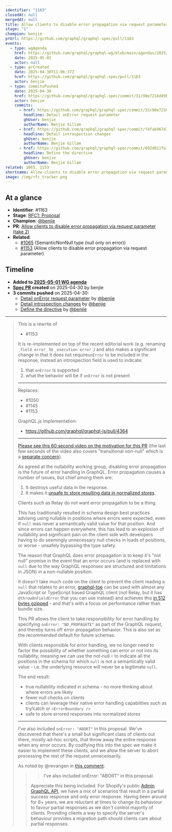 ```yaml
---
identifier: "1163"
closedAt: null
mergedAt: null
title: Allow clients to disable error propagation via request parameter (take 2)
stage: "1"
champion: benjie
prUrl: https://github.com/graphql/graphql-spec/pull/1163
events:
  - type: wgAgenda
    href: https://github.com/graphql/graphql-wg/blob/main/agendas/2025/05-May/01-wg-primary.md
    date: 2025-05-01
    actor: null
  - type: prCreated
    date: 2025-04-30T11:06:37Z
    href: https://github.com/graphql/graphql-spec/pull/1163
    actor: benjie
  - type: commitsPushed
    date: 2025-04-30
    href: https://github.com/graphql/graphql-spec/commit/31c90e7216d49b3f0bbf697c9630edc21369bb53
    actor: benjie
    commits:
      - href: https://github.com/graphql/graphql-spec/commit/31c90e7216d49b3f0bbf697c9630edc21369bb53
        headline: Detail onError request parameter
        ghUser: benjie
        authorName: Benjie Gillam
      - href: https://github.com/graphql/graphql-spec/commit/f4fab967d1040b8ea28e583f428cd280f7197047
        headline: Detail introspection changes
        ghUser: benjie
        authorName: Benjie Gillam
      - href: https://github.com/graphql/graphql-spec/commit/692d811fa7895108af0c959d473e056b327ebab5
        headline: Define the directive
        ghUser: benjie
        authorName: Benjie Gillam
related: 1065, 1153
shortname: Allow clients to disable error propagation via request parameter (take 2)
image: /img/rfc_tracker.png
---
```


## At a glance

- **Identifier**: #1163
- **Stage**: [RFC1: Proposal](https://github.com/graphql/graphql-spec/blob/main/CONTRIBUTING.md#stage-1-proposal)
- **Champion**: [@benjie](https://github.com/benjie)
- **PR**: [Allow clients to disable error propagation via request parameter (take 2)](https://github.com/graphql/graphql-spec/pull/1163)
- **Related**:
  - [#1065](/rfcs/1065 "SemanticNonNull type (null only on error) / RFC0") (SemanticNonNull type (null only on error))
  - [#1153](/rfcs/1153 "Allow clients to disable error propagation via request parameter / RFCX") (Allow clients to disable error propagation via request parameter)

<!-- BEGIN_CUSTOM_TEXT -->



<!-- END_CUSTOM_TEXT -->

## Timeline

- **Added to [2025-05-01 WG agenda](https://github.com/graphql/graphql-wg/blob/main/agendas/2025/05-May/01-wg-primary.md)**
- **[Spec PR](https://github.com/graphql/graphql-spec/pull/1163) created** on 2025-04-30 by benjie
- **3 commits pushed** on 2025-04-30:
  - [Detail onError request parameter](https://github.com/graphql/graphql-spec/commit/31c90e7216d49b3f0bbf697c9630edc21369bb53) by [@benjie](https://github.com/benjie)
  - [Detail introspection changes](https://github.com/graphql/graphql-spec/commit/f4fab967d1040b8ea28e583f428cd280f7197047) by [@benjie](https://github.com/benjie)
  - [Define the directive](https://github.com/graphql/graphql-spec/commit/692d811fa7895108af0c959d473e056b327ebab5) by [@benjie](https://github.com/benjie)

<!-- VERBATIM -->

---

> This is a rewrite of
> 
> - #1153
> 
> It is re-implemented on top of the recent editorial work (e.g. renaming `_field error_` to `_execution error_`) and also makes a significant change in that it does not require​ `onError` to be included in the response, instead an introspection field is used to indicate:
> 
> 1. that `onError` is supported
> 2. what the behavior will be if `onError` is not present
> 
> ---
> 
> Replaces:
> - #1050 
> - #1145
> - #1153
> 
> GraphQL.js implementation:
> - https://github.com/graphql/graphql-js/pull/4364
> 
> ---
> 
> [Please see this 60 second video on the motivation for this PR](https://www.youtube.com/shorts/gYnVaZz-19A) (the last few seconds of the video also covers "transitional non-null" which is a [separate concern](https://github.com/graphql/graphql-spec/pull/1065)).
> 
> As agreed at the nullability working group, disabling error propagation is the future of error handling in GraphQL. Error propagation causes a number of issues, but chief among them are:
> 
> 1. It destroys useful data in the response.
> 2. It makes it [unsafe to store resulting data in normalized stores](https://github.com/graphql/nullability-wg/discussions/23).
> 
> Clients such as Relay do not want error propagation to be a thing.
> 
> This has traditionally resulted in schema design best practices advising using nullable in positions where errors were expected, even if `null` was never a semantically valid value for that position. And since errors can happen everywhere, this has lead to an explosion of nullability and significant pain on the client side with developers having to do seemingly unnecessary null checks in loads of positions, or worse - unsafely bypassing the type safety.
> 
> The reason that GraphQL does error propagation is to keep it's "not null" promise in the event that an error occurs (and is replaced with `null` due to the way GraphQL responses are structured and limitations in JSON) in a non-nullable position.
> 
> It doesn't take much code on the client to prevent the client reading a `null` that relates to an error, [graphql-toe](https://www.npmjs.com/package/graphql-toe) can be used with almost any JavaScript or TypeScript based GraphQL client (not Relay, but it has `@throwOnFieldError` that you can use instead) and achieves this [in 512 bytes gzipped](https://bundlephobia.com/package/graphql-toe@1.0.0-rc.0) - and that's with a focus on performance rather than bundle size.
> 
> This PR allows the client to take responsibility for error handling by specifying `onError: "NO_PROPAGATE"` as part of the GraphQL request, and thereby turns off error propagation behavior. This is also set as the recommended default for future schemas.
> 
> With clients responsible for error handling, we no longer need to factor the possibility of whether something can error or not into its nullability, meaning we can use the not-null `!` to indicate all the positions in the schema for which `null` is not a semantically valid value - i.e. the underlying resource will never be a legitimate `null`.
> 
> The end result:
> - true nullability indicated in schema - no more thinking about where errors are likely
> - fewer null checks on clients
> - clients can leverage their native error handling capabilities such as try/catch or `<ErrorBoundary />`
> - safe to store errored responses into normalized stores
> 
> ---
> 
> I've also included `onError: "ABORT"` in this proposal. We've discovered that there's a small but significant class​ of clients out there, mostly ad-hoc scripts, that throw away the entire response when any error occurs. By codifying this into the spec we make it easier to implement these clients, and we allow the server to abort processing the rest of the request unnecessarily.
> 
> As noted by @revangen in [this comment](https://github.com/graphql/graphql-spec/pull/1153#issuecomment-2810602063):
> 
> > > I've also included onError: "ABORT" in this proposal.
> >
> > Appreciate this being included. For Shopify's public [Admin GraphQL API](https://shopify.dev/docs/api/admin-graphql), we have a mix of scenarios that result in a partial success response and only error response. Having been around for 8+ years, we are reluctant at times to change its behaviour to favour partial responses as we don't control majority of clients. Providing clients a way to specify the server's behaviour provides a migration path should clients care about partial responses.
